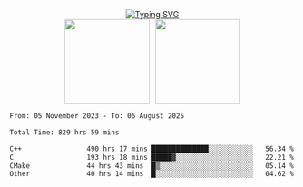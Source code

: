 <!--START_SECTION:console-->
<div align="center">
  <a href="https://git.io/typing-svg">
    <img src="https://readme-typing-svg.demolab.com/?lines=Hello+There+!;Happy+Coding+!&size=28&color=0F62FE&center=true&font=Fira+Code" alt="Typing SVG" />
  </a>
</div>
<!--END_SECTION:console-->

<div align="center" style="display: flex; justify-content: center; gap: 10px; flex-wrap: wrap;">
  <img 
    src="https://github-readme-stats.vercel.app/api?username=gotorion&hide_title=true&hide_border=true&show_icons=true&line_height=21&text_color=000&icon_color=000&bg_color=0,ea6161,ffc64d,fffc4d,52fa5a&theme=graywhite" 
    height="150"
  />
  <img 
    src="https://github-readme-stats.vercel.app/api/top-langs/?username=gotorion&hide_title=true&hide_border=true&layout=compact&langs_count=6&text_color=000&icon_color=fff&bg_color=0,52fa5a,4dfcff,c64dff&theme=graywhite" 
    height="150"
  />
</div>
<!--START_SECTION:waka-->

```txt
From: 05 November 2023 - To: 06 August 2025

Total Time: 829 hrs 59 mins

C++                490 hrs 17 mins ██████████████░░░░░░░░░░░   56.34 %
C                  193 hrs 18 mins █████▓░░░░░░░░░░░░░░░░░░░   22.21 %
CMake              44 hrs 43 mins  █▒░░░░░░░░░░░░░░░░░░░░░░░   05.14 %
Other              40 hrs 14 mins  █░░░░░░░░░░░░░░░░░░░░░░░░   04.62 %
```

<!--END_SECTION:waka-->
